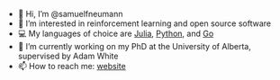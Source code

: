 - 👋 Hi, I’m @samuelfneumann
- 👀 I’m interested in reinforcement learning and open source software
- 💻 My languages of choice are [Julia](https://julialang.org/), [Python](https://www.python.org/), and [Go](https://golang.org/)
- 🌱 I’m currently working on my PhD at the University of Alberta, supervised by Adam White
- 📫 How to reach me: [website](https://samuelfneumann.github.io/)

<!---
samuelfneumann/samuelfneumann is a ✨ special ✨ repository because its `README.md` (this file) appears on your GitHub profile.
You can click the Preview link to take a look at your changes.
--->
